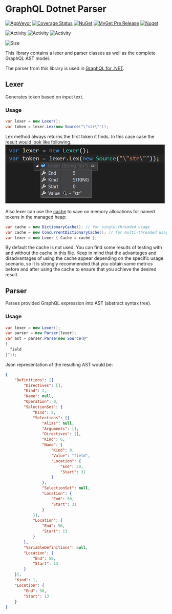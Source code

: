 # GraphQL Dotnet Parser
[![AppVeyor](https://img.shields.io/appveyor/ci/graphql-dotnet-ci/parser.svg)](https://ci.appveyor.com/project/graphql-dotnet-ci/parser)
[![Coverage Status](https://coveralls.io/repos/github/graphql-dotnet/parser/badge.svg?branch=master)](https://coveralls.io/github/graphql-dotnet/parser?branch=master)
[![NuGet](https://img.shields.io/nuget/v/GraphQL-Parser.svg)](https://www.nuget.org/packages/GraphQL-Parser)
[![MyGet Pre Release](https://img.shields.io/myget/graphql-dotnet/vpre/GraphQL-Parser?label=myget)](https://www.myget.org/F/graphql-dotnet/api/v3/index.json)
[![Nuget](https://img.shields.io/nuget/dt/GraphQL-Parser)](https://www.nuget.org/packages/GraphQL-Parser)

![Activity](https://img.shields.io/github/commit-activity/w/graphql-dotnet/parser)
![Activity](https://img.shields.io/github/commit-activity/m/graphql-dotnet/parser)
![Activity](https://img.shields.io/github/commit-activity/y/graphql-dotnet/parser)

![Size](https://img.shields.io/github/repo-size/graphql-dotnet/parser)

This library contains a lexer and parser classes as well as the complete GraphQL AST model.

The parser from this library is used in [GraphQL for .NET](https://github.com/graphql-dotnet/graphql-dotnet).

## Lexer
Generates token based on input text.
### Usage
```csharp
var lexer = new Lexer();
var token = lexer.Lex(new Source("\"str\""));
```
Lex method always returns the first token it finds. In this case case the result would look like following.
![lexer example](assets/lexer-example.png)

Also lexer can use the [cache](src/GraphQLParser/Cache/ILexemeCache.cs) to save on memory allocations for named tokens in the managed heap:
```csharp
var cache = new DictionaryCache(); // for single-threaded usage
var cache = new ConcurrentDictionaryCache(); // for multi-threaded usage
var lexer = new Lexer { Cache = cache };           
```
By default the cache is not used. You can find some results of testing with and without the cache in [this file](src/GraphQLParser.Benchmarks/GraphQLParser.Benchmarks.Reference.md).
Keep in mind that the advantages and disadvantages of using the cache appear depending on the specific usage scenario, so it is strongly recommended that you obtain some metrics before
and after using the cache to ensure that you achieve the desired result.

## Parser
Parses provided GraphQL expression into AST (abstract syntax tree).
### Usage
```csharp
var lexer = new Lexer();
var parser = new Parser(lexer);
var ast = parser.Parse(new Source(@"
{
  field
}"));
```
Json representation of the resulting AST would be:
```json
{
	"Definitions": [{
		"Directives": [],
		"Kind": 2,
		"Name": null,
		"Operation": 0,
		"SelectionSet": {
			"Kind": 5,
			"Selections": [{
				"Alias": null,
				"Arguments": [],
				"Directives": [],
				"Kind": 6,
				"Name": {
					"Kind": 0,
					"Value": "field",
					"Location": {
						"End": 50,
						"Start": 31
					}
				},
				"SelectionSet": null,
				"Location": {
					"End": 50,
					"Start": 31
				}
			}],
			"Location": {
				"End": 50,
				"Start": 13
			}
		},
		"VariableDefinitions": null,
		"Location": {
			"End": 50,
			"Start": 13
		}
	}],
	"Kind": 1,
	"Location": {
		"End": 50,
		"Start": 13
	}
}
```
